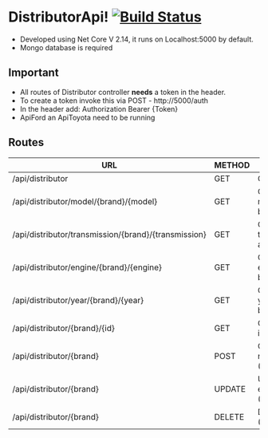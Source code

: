# DistributorApi! [![Build Status](https://travis-ci.org/magicnova/DistributorApi.svg?branch=master)](https://travis-ci.org/magicnova/DistributorApi)

 - Developed using Net Core V 2.14, it runs on Localhost:5000 by default.
 - Mongo database is required


## Important
- All routes of Distributor controller **needs** a token in the header.
- To create a token invoke this via POST - http://5000/auth    
- In the header add: Authorization  Bearer {Token}
- ApiFord an ApiToyota need to be running
## Routes


| URL | METHOD | DESC|
|--|--|--|
| /api/distributor | GET |Get all cars|
|/api/distributor/model/{brand}/{model}|GET|Get cars by model and brand|
|/api/distributor/transmission/{brand}/{transmission}|GET|Get cars by transmission and brand|
|/api/distributor/engine/{brand}/{engine}|GET|Get cars by engine and brand|
|/api/distributor/year/{brand}/{year}|GET|Get cars by year and brand|
|/api/distributor/{brand}/{id}|GET|Get cars by id and brand|
/api/distributor/{brand}|POST| Create a new car (Only Ford)
/api/distributor/{brand}|UPDATE| Update an existing car (Only Ford)
/api/distributor/{brand}|DELETE| Delete a car (Only Ford)

